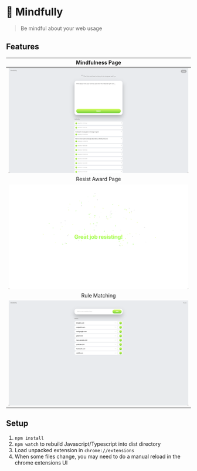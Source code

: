 # 🧠 Mindfully

> Be mindful about your web usage

## Features

|           Mindfulness Page           |
| :----------------------------------: |
|  ![](readme/mindfulness-check.png)   |
|          Resist Award Page           |
| ![](readme/resisting-award-page.png) |
|            Rule Matching             |
|   ![](readme/website-matching.png)   |

## Setup

1. `npm install`
2. `npm watch` to rebuild Javascript/Typescript into dist directory
3. Load unpacked extension in `chrome://extensions`
4. When some files change, you may need to do a manual reload in the chrome extensions UI
